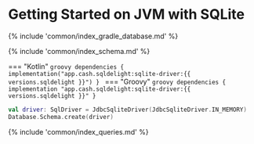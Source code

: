 # Getting Started on JVM with SQLite

{% include 'common/index_gradle_database.md' %}

{% include 'common/index_schema.md' %}

=== "Kotlin"
    ```groovy
    dependencies {
      implementation("app.cash.sqldelight:sqlite-driver:{{ versions.sqldelight }}")
    }
    ```
=== "Groovy"
    ```groovy
    dependencies {
      implementation "app.cash.sqldelight:sqlite-driver:{{ versions.sqldelight }}"
    }
    ```
```kotlin
val driver: SqlDriver = JdbcSqliteDriver(JdbcSqliteDriver.IN_MEMORY)
Database.Schema.create(driver)
```

{% include 'common/index_queries.md' %}
